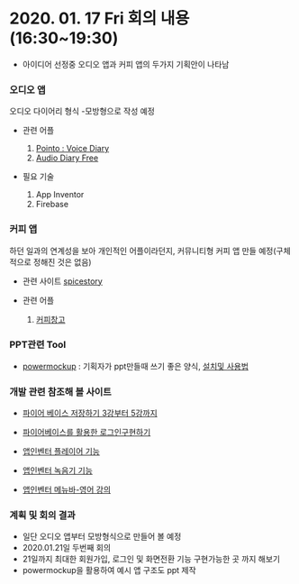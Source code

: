 # 2020. 01. 17 Fri 회의 내용 (16:30~19:30)

- 아이디어 선정중 오디오 앱과 커피 앱의 두가지 기획안이 나타남

### 오디오 앱

오디오 다이어리 형식 -모방형으로 작성 예정

- 관련 어플
  1. [Pointo : Voice Diary](https://play.google.com/store/apps/details?id=app.pointo)
  2. [Audio Diary Free](https://play.google.com/store/apps/details?id=rabbitfoot.audiodiary.free)

- 필요 기술
  1. App Inventor
  2. Firebase

### 커피 앱

하던 일과의 연계성을 보아 개인적인 어플이라던지, 커뮤니티형 커피 앱 만들 예정(구체적으로 정해진 것은 없음)
- 관련 사이트 [spicestory](http://www.spicestory.co.kr/?fbclid=IwAR0SffgQBZU1xTJ9fpN_aXr9hD7XkX23AT9D1Skp6Ih2Hd0J7nre5yD5wwk)

- 관련 어플
  1. [커피창고](https://play.google.com/store/apps/details?id=com.a86gram.coffee.free)

### PPT관련 Tool

- [powermockup](https://www.powermockup.com/) : 기획자가 ppt만들때 쓰기 좋은 양식, [설치및 사용법](https://dololak.tistory.com/586)

### 개발 관련 참조해 볼 사이트

- [파이어 베이스 저장하기 3강부터 5강까지](https://www.youtube.com/watch?v=RooNPwpFmcg&list=PLz2iXe7EqJOPLlqhK3x9ipGDoVDYwUdqK&index=3)

- [파이어베이스를 활용한 로그인구현하기](https://openlearn.kr/m/?vidID=abA02KbgdDI&sca1=%EC%A0%84%EB%AC%B8%EC%A7%81%EB%AC%B4&sca2=%EC%A0%95%EB%B3%B4%ED%86%B5%EC%8B%A0)

- [앱인벤터 플레이어 기능](http://blog.naver.com/edisondl/221068795451)

- [앱인벤터 녹음기 기능](https://m.blog.naver.com/edisondl/221080220237)

- [앱인벤터 메뉴바-영어 강의](https://www.youtube.com/watch?v=pTYs04kdM8U)

### 계획 및 회의 결과

- 일단 오디오 앱부터 모방형식으로 만들어 볼 예정
- 2020.01.21일 두번째 회의
- 21일까지 최대한 회원가입, 로그인 및 화면전환 기능 구현가능한 곳 까지 해보기
- powermockup을 활용하여 예시 앱 구조도 ppt 제작
